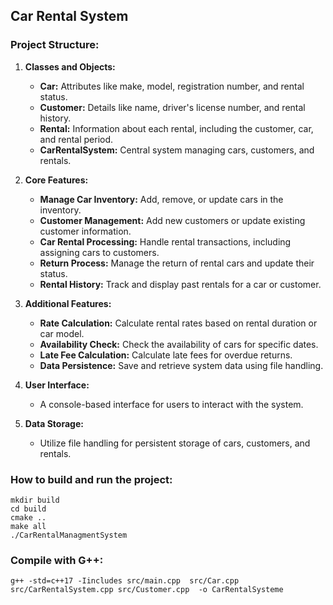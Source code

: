 
## Car Rental System

### Project Structure:

1. **Classes and Objects:**
   - **Car:** Attributes like make, model, registration number, and rental status.
   - **Customer:** Details like name, driver's license number, and rental history.
   - **Rental:** Information about each rental, including the customer, car, and rental period.
   - **CarRentalSystem:** Central system managing cars, customers, and rentals.

2. **Core Features:**
   - **Manage Car Inventory:** Add, remove, or update cars in the inventory.
   - **Customer Management:** Add new customers or update existing customer information.
   - **Car Rental Processing:** Handle rental transactions, including assigning cars to customers.
   - **Return Process:** Manage the return of rental cars and update their status.
   - **Rental History:** Track and display past rentals for a car or customer.

3. **Additional Features:**
   - **Rate Calculation:** Calculate rental rates based on rental duration or car model.
   - **Availability Check:** Check the availability of cars for specific dates.
   - **Late Fee Calculation:** Calculate late fees for overdue returns.
   - **Data Persistence:** Save and retrieve system data using file handling.

4. **User Interface:**
   - A console-based interface for users to interact with the system.

5. **Data Storage:**
   - Utilize file handling for persistent storage of cars, customers, and rentals.



### How to build and run the project:
```
mkdir build 
cd build
cmake ..
make all
./CarRentalManagmentSystem

```

### Compile with G++:
```
g++ -std=c++17 -Iincludes src/main.cpp  src/Car.cpp src/CarRentalSystem.cpp src/Customer.cpp  -o CarRentalSysteme
```